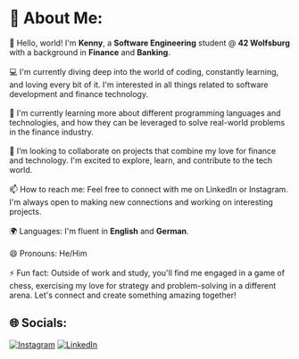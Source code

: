 # 💫 About Me:
👋 Hello, world! I'm **Kenny**, a **Software Engineering** student @ **42 Wolfsburg** with a background in **Finance** and **Banking**.  <br><br>💻 I'm currently diving deep into the world of coding, constantly learning, and loving every bit of it. I'm interested in all things related to software development and finance technology.<br><br>🌱 I'm currently learning more about different programming languages and technologies, and how they can be leveraged to solve real-world problems in the finance industry.<br><br>💞️ I’m looking to collaborate on projects that combine my love for finance and technology. I'm excited to explore, learn, and contribute to the tech world.<br><br>📫 How to reach me: Feel free to connect with me on LinkedIn or Instagram. I'm always open to making new connections and working on interesting projects.<br><br>🌍 Languages: I'm fluent in **English** and **German**.<br><br>😄 Pronouns: He/Him<br><br>⚡ Fun fact: Outside of work and study, you'll find me engaged in a game of chess, exercising my love for strategy and problem-solving in a different arena. Let's connect and create something amazing together!<br>


## 🌐 Socials:
[![Instagram](https://img.shields.io/badge/Instagram-%23E4405F.svg?logo=Instagram&logoColor=white)](https://instagram.com/kennykulz) [![LinkedIn](https://img.shields.io/badge/LinkedIn-%230077B5.svg?logo=linkedin&logoColor=white)](https://linkedin.com/in/kenny-siwawa) 

<!---
KennyKulz/KennyKulz is a ✨ special ✨ repository because its `README.md` (this file) appears on your GitHub profile.
You can click the Preview link to take a look at your changes.
--->
